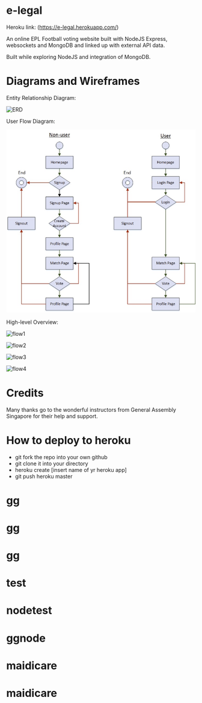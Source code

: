 # e-legal

Heroku link: (https://e-legal.herokuapp.com/)

An online EPL Football voting website built with NodeJS Express, websockets and MongoDB and linked up with external API data.

Built while exploring NodeJS and integration of MongoDB.

# Diagrams and Wireframes

Entity Relationship Diagram:

![ERD](https://github.com/alexwong23/e-legal/blob/master/public/images/ERD.png)

User Flow Diagram:

![User Flow Diagram](https://github.com/alexwong23/e-legal/blob/master/public/images/Userflow.jpeg)

High-level Overview:

![flow1](https://github.com/alexwong23/e-legal/blob/master/public/images/E-legal_Flow1Initial.png)

![flow2](https://github.com/alexwong23/e-legal/blob/master/public/images/E-legal_Flow2exAPI.png)

![flow3](https://github.com/alexwong23/e-legal/blob/master/public/images/E-legal_Flow3CronSocket.png)

![flow4](https://github.com/alexwong23/e-legal/blob/master/public/images/E-legal_Flow4Complete.png)

# Credits

Many thanks go to the wonderful instructors from General Assembly Singapore for their help and support.

# How to deploy to heroku
* git fork the repo into your own github
* git clone it into your directory
* heroku create [insert name of yr heroku app]
* git push heroku master
# gg
# gg
# gg
# test
# nodetest
# ggnode
# maidicare
# maidicare
